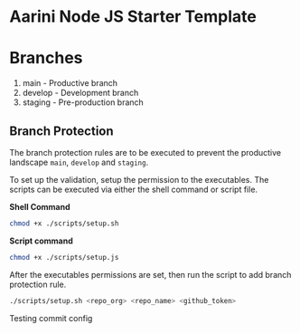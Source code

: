 # Aarini Node JS Starter Template

# Branches

1. main - Productive branch
2. develop - Development branch
3. staging - Pre-production branch

## Branch Protection

The branch protection rules are to be executed to prevent the productive landscape `main`, `develop` and `staging`. 

To set up the validation, setup the permission to the executables. The scripts can be executed via either the shell command or script file. 

**Shell Command**

```sh
chmod +x ./scripts/setup.sh
```

**Script command**

```sh
chmod +x ./scripts/setup.js
```

After the executables permissions are set, then run the script to add branch protection rule. 

```sh
./scripts/setup.sh <repo_org> <repo_name> <github_token>
```

Testing commit config